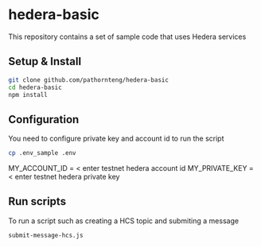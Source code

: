 # hedera-basic

This repository contains a set of sample code that uses Hedera services

## Setup & Install

```bash
git clone github.com/pathornteng/hedera-basic
cd hedera-basic
npm install
```

## Configuration

You need to configure private key and account id to run the script

```bash
cp .env_sample .env
```

MY_ACCOUNT_ID = < enter testnet hedera account id
MY_PRIVATE_KEY = < enter testnet hedera private key

## Run scripts

To run a script such as creating a HCS topic and submiting a message

```bash
submit-message-hcs.js
```
